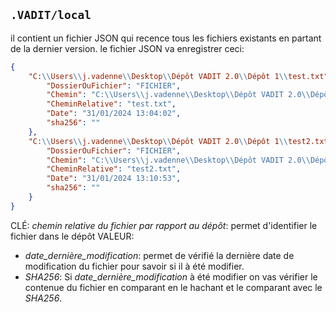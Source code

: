 ## `.VADIT/local`
il contient un fichier JSON qui recence tous les fichiers existants en partant de la dernier version. le fichier JSON va enregistrer ceci:
```json
{
    "C:\\Users\\j.vadenne\\Desktop\\Dépôt VADIT 2.0\\Dépôt 1\\test.txt": {
        "DossierOuFichier": "FICHIER",
        "Chemin": "C:\\Users\\j.vadenne\\Desktop\\Dépôt VADIT 2.0\\Dépôt 1\\test.txt",
        "CheminRelative": "test.txt",
        "Date": "31/01/2024 13:04:02",
        "sha256": ""
    },
    "C:\\Users\\j.vadenne\\Desktop\\Dépôt VADIT 2.0\\Dépôt 1\\test2.txt": {
        "DossierOuFichier": "FICHIER",
        "Chemin": "C:\\Users\\j.vadenne\\Desktop\\Dépôt VADIT 2.0\\Dépôt 1\\test2.txt",
        "CheminRelative": "test2.txt",
        "Date": "31/01/2024 13:10:53",
        "sha256": ""
    }
}
```
CLÉ: *chemin relative du fichier par rapport au dépôt*: permet d'identifier le fichier dans le dépôt
VALEUR:
- *date_dernière_modification*: permet de vérifié la dernière date de modification du fichier pour savoir si il à été modifier.
- *SHA256*: Si *date_dernière_modification* à été modifier on vas vérifier le contenue du fichier en comparant en le hachant et le comparant avec le *SHA256*.